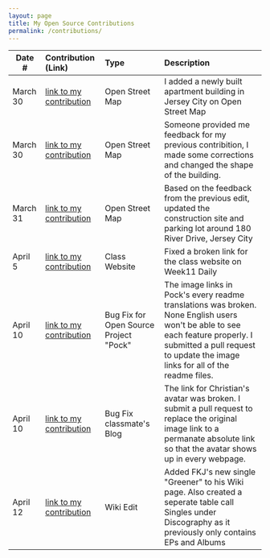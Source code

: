 ```yaml
---
layout: page
title: My Open Source Contributions
permalink: /contributions/
---
```


<!--
Type of the contribution should be "Wikipedia edit", "OpenStreet Map feature", "Documentation", "Course website", "Blog",
"Browser Add-on", etc.

The description should include a brief summary of what you did.

The link should bring us to a public page that shows your contribution. 

Replace the first row with your own contribution. 

-->





| Date #       | Contribution (Link)  | Type  | Description |
|---|:---|:---|:---|
| March 30   | [link to my contribution](https://www.openstreetmap.org/changeset/119127771)    | Open Street Map    |   I added a newly built apartment building in Jersey City on Open Street Map    |
| March 30    |  [link to my contribution](https://www.openstreetmap.org/changeset/119137062) |   Open Street Map  |   Someone provided me feedback for my previous contribition, I made some corrections and changed the shape of the building.   |
|  March 31   | [link to my contribution](https://www.openstreetmap.org/changeset/119182634)   |    Open Street Map   | Based on the feedback from the previous edit, updated the construction site and parking lot around 180 River Drive, Jersey City |
|  April 5   | [link to my contribution](https://github.com/joannakl/ossd/pull/25)   |  Class Website   | Fixed a broken link for the class website on Week11 Daily |
|  April 10   | [link to my contribution](https://github.com/pock/pock/pull/570)   |  Bug Fix for Open Source Project "Pock"   | The image links in Pock's every readme translations was broken. None English users won't be able to see each feature properly. I submitted a pull request to update the image links for all of the readme files.|
|  April 10   | [link to my contribution](https://github.com/ossd-sp22/HaveACookie-weekly/pull/1)   |  Bug Fix classmate's Blog  | The link for Christian's avatar was broken. I submit a pull request to replace the original image link to a permanate absolute link so that the avatar shows up in every webpage.|
|  April 12   | [link to my contribution](https://en.wikipedia.org/w/index.php?title=French_Kiwi_Juice&diff=prev&oldid=1082353056)   |  Wiki Edit  | Added FKJ's new single "Greener" to his Wiki page. Also created a seperate table call Singles under Discography as it previously only contains EPs and Albums |





